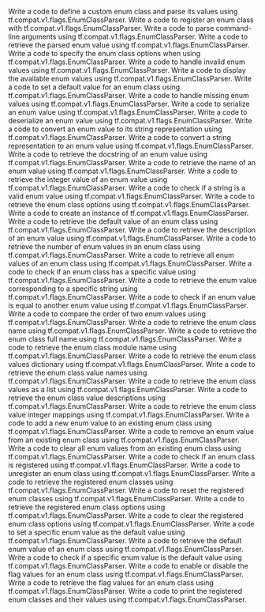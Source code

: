 Write a code to define a custom enum class and parse its values using tf.compat.v1.flags.EnumClassParser.
Write a code to register an enum class with tf.compat.v1.flags.EnumClassParser.
Write a code to parse command-line arguments using tf.compat.v1.flags.EnumClassParser.
Write a code to retrieve the parsed enum value using tf.compat.v1.flags.EnumClassParser.
Write a code to specify the enum class options when using tf.compat.v1.flags.EnumClassParser.
Write a code to handle invalid enum values using tf.compat.v1.flags.EnumClassParser.
Write a code to display the available enum values using tf.compat.v1.flags.EnumClassParser.
Write a code to set a default value for an enum class using tf.compat.v1.flags.EnumClassParser.
Write a code to handle missing enum values using tf.compat.v1.flags.EnumClassParser.
Write a code to serialize an enum value using tf.compat.v1.flags.EnumClassParser.
Write a code to deserialize an enum value using tf.compat.v1.flags.EnumClassParser.
Write a code to convert an enum value to its string representation using tf.compat.v1.flags.EnumClassParser.
Write a code to convert a string representation to an enum value using tf.compat.v1.flags.EnumClassParser.
Write a code to retrieve the docstring of an enum value using tf.compat.v1.flags.EnumClassParser.
Write a code to retrieve the name of an enum value using tf.compat.v1.flags.EnumClassParser.
Write a code to retrieve the integer value of an enum value using tf.compat.v1.flags.EnumClassParser.
Write a code to check if a string is a valid enum value using tf.compat.v1.flags.EnumClassParser.
Write a code to retrieve the enum class options using tf.compat.v1.flags.EnumClassParser.
Write a code to create an instance of tf.compat.v1.flags.EnumClassParser.
Write a code to retrieve the default value of an enum class using tf.compat.v1.flags.EnumClassParser.
Write a code to retrieve the description of an enum value using tf.compat.v1.flags.EnumClassParser.
Write a code to retrieve the number of enum values in an enum class using tf.compat.v1.flags.EnumClassParser.
Write a code to retrieve all enum values of an enum class using tf.compat.v1.flags.EnumClassParser.
Write a code to check if an enum class has a specific value using tf.compat.v1.flags.EnumClassParser.
Write a code to retrieve the enum value corresponding to a specific string using tf.compat.v1.flags.EnumClassParser.
Write a code to check if an enum value is equal to another enum value using tf.compat.v1.flags.EnumClassParser.
Write a code to compare the order of two enum values using tf.compat.v1.flags.EnumClassParser.
Write a code to retrieve the enum class name using tf.compat.v1.flags.EnumClassParser.
Write a code to retrieve the enum class full name using tf.compat.v1.flags.EnumClassParser.
Write a code to retrieve the enum class module name using tf.compat.v1.flags.EnumClassParser.
Write a code to retrieve the enum class values dictionary using tf.compat.v1.flags.EnumClassParser.
Write a code to retrieve the enum class value names using tf.compat.v1.flags.EnumClassParser.
Write a code to retrieve the enum class values as a list using tf.compat.v1.flags.EnumClassParser.
Write a code to retrieve the enum class value descriptions using tf.compat.v1.flags.EnumClassParser.
Write a code to retrieve the enum class value integer mappings using tf.compat.v1.flags.EnumClassParser.
Write a code to add a new enum value to an existing enum class using tf.compat.v1.flags.EnumClassParser.
Write a code to remove an enum value from an existing enum class using tf.compat.v1.flags.EnumClassParser.
Write a code to clear all enum values from an existing enum class using tf.compat.v1.flags.EnumClassParser.
Write a code to check if an enum class is registered using tf.compat.v1.flags.EnumClassParser.
Write a code to unregister an enum class using tf.compat.v1.flags.EnumClassParser.
Write a code to retrieve the registered enum classes using tf.compat.v1.flags.EnumClassParser.
Write a code to reset the registered enum classes using tf.compat.v1.flags.EnumClassParser.
Write a code to retrieve the registered enum class options using tf.compat.v1.flags.EnumClassParser.
Write a code to clear the registered enum class options using tf.compat.v1.flags.EnumClassParser.
Write a code to set a specific enum value as the default value using tf.compat.v1.flags.EnumClassParser.
Write a code to retrieve the default enum value of an enum class using tf.compat.v1.flags.EnumClassParser.
Write a code to check if a specific enum value is the default value using tf.compat.v1.flags.EnumClassParser.
Write a code to enable or disable the flag values for an enum class using tf.compat.v1.flags.EnumClassParser.
Write a code to retrieve the flag values for an enum class using tf.compat.v1.flags.EnumClassParser.
Write a code to print the registered enum classes and their values using tf.compat.v1.flags.EnumClassParser.